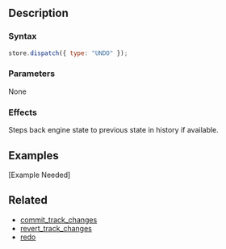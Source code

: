 ## Description

### Syntax

```javascript
store.dispatch({ type: "UNDO" });
```

### Parameters

None

### Effects

Steps back engine state to previous state in history if available.

## Examples

[Example Needed]

## Related

- [commit_track_changes](./commit_track_changes.md)
- [revert_track_changes](./revert_track_changes.md)
- [redo](./redo.md)

